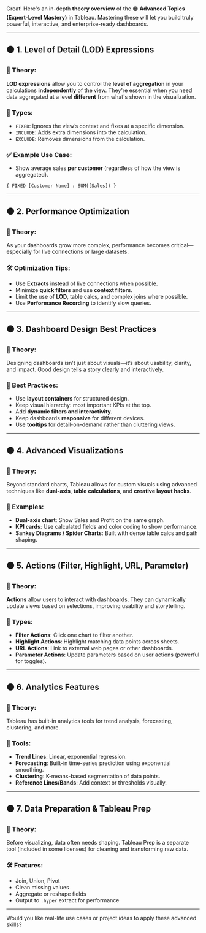 Great! Here's an in-depth **theory overview** of the 🟠 **Advanced Topics (Expert-Level Mastery)** in Tableau. Mastering these will let you build truly powerful, interactive, and enterprise-ready dashboards.

---

## 🟠 **1. Level of Detail (LOD) Expressions**

### 🧠 Theory:

**LOD expressions** allow you to control the **level of aggregation** in your calculations **independently** of the view. They're essential when you need data aggregated at a level **different** from what's shown in the visualization.

### 🔹 Types:

* `FIXED`: Ignores the view’s context and fixes at a specific dimension.
* `INCLUDE`: Adds extra dimensions into the calculation.
* `EXCLUDE`: Removes dimensions from the calculation.

### ✅ Example Use Case:

* Show average sales **per customer** (regardless of how the view is aggregated).

```tableau
{ FIXED [Customer Name] : SUM([Sales]) }
```

---

## 🟠 **2. Performance Optimization**

### 🧠 Theory:

As your dashboards grow more complex, performance becomes critical—especially for live connections or large datasets.

### 🛠 Optimization Tips:

* Use **Extracts** instead of live connections when possible.
* Minimize **quick filters** and use **context filters**.
* Limit the use of **LOD**, table calcs, and complex joins where possible.
* Use **Performance Recording** to identify slow queries.

---

## 🟠 **3. Dashboard Design Best Practices**

### 🧠 Theory:

Designing dashboards isn’t just about visuals—it’s about usability, clarity, and impact. Good design tells a story clearly and interactively.

### 📐 Best Practices:

* Use **layout containers** for structured design.
* Keep visual hierarchy: most important KPIs at the top.
* Add **dynamic filters and interactivity**.
* Keep dashboards **responsive** for different devices.
* Use **tooltips** for detail-on-demand rather than cluttering views.

---

## 🟠 **4. Advanced Visualizations**

### 🧠 Theory:

Beyond standard charts, Tableau allows for custom visuals using advanced techniques like **dual-axis**, **table calculations**, and **creative layout hacks**.

### 🎯 Examples:

* **Dual-axis chart**: Show Sales and Profit on the same graph.
* **KPI cards**: Use calculated fields and color coding to show performance.
* **Sankey Diagrams / Spider Charts**: Built with dense table calcs and path shaping.

---

## 🟠 **5. Actions (Filter, Highlight, URL, Parameter)**

### 🧠 Theory:

**Actions** allow users to interact with dashboards. They can dynamically update views based on selections, improving usability and storytelling.

### 🔹 Types:

* **Filter Actions**: Click one chart to filter another.
* **Highlight Actions**: Highlight matching data points across sheets.
* **URL Actions**: Link to external web pages or other dashboards.
* **Parameter Actions**: Update parameters based on user actions (powerful for toggles).

---

## 🟠 **6. Analytics Features**

### 🧠 Theory:

Tableau has built-in analytics tools for trend analysis, forecasting, clustering, and more.

### 🧮 Tools:

* **Trend Lines**: Linear, exponential regression.
* **Forecasting**: Built-in time-series prediction using exponential smoothing.
* **Clustering**: K-means-based segmentation of data points.
* **Reference Lines/Bands**: Add context or thresholds visually.

---

## 🟠 **7. Data Preparation & Tableau Prep**

### 🧠 Theory:

Before visualizing, data often needs shaping. Tableau Prep is a separate tool (included in some licenses) for cleaning and transforming raw data.

### 🛠 Features:

* Join, Union, Pivot
* Clean missing values
* Aggregate or reshape fields
* Output to `.hyper` extract for performance

---

Would you like real-life use cases or project ideas to apply these advanced skills?
